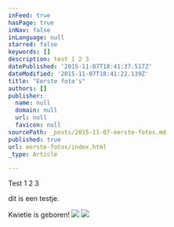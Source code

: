 ```yaml
---
inFeed: true
hasPage: true
inNav: false
inLanguage: null
starred: false
keywords: []
description: test 1 2 3
datePublished: '2015-11-07T18:41:37.517Z'
dateModified: '2015-11-07T18:41:22.139Z'
title: "Eerste foto's"
authors: []
publisher:
  name: null
  domain: null
  url: null
  favicon: null
sourcePath: _posts/2015-11-07-eerste-fotos.md
published: true
url: eerste-fotos/index.html
_type: Article

---
```

Test 1 2 3

dit is een testje.

Kwietie is geboren!
![](https://the-grid-user-content.s3-us-west-2.amazonaws.com/2ab24d6a-4945-4e4b-a69c-b09e8606d1f3.jpg)
![](https://the-grid-user-content.s3-us-west-2.amazonaws.com/d637533b-5c30-42e5-8ae6-5bcc80aac87c.gif)